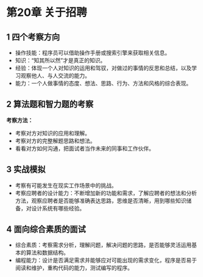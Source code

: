 # 第20章 关于招聘

## 1 四个考察方向

- 操作技能：程序员可以借助操作手册或搜索引擎来获取相关信息。
- 知识：“知其所以然”才是真正的知识。
- 经验：体现一个人对知识的运用和驾驭，对做过的事情的反思和总结，以及学习观察他人、与人交流的能力。
- 能力：一个人做事情的态度、想法、思路、行为、方法和风格的综合表现。

## 2 算法题和智力题的考察

**考察方法：**
- 考察对方对知识的应用和理解。
- 考察对方的完整解题思路和想法。
- 看看对方如何沟通，把面试者当作未来的同事和工作伙伴。

## 3 实战模拟

- 考察有可能发生在现实工作场景中的挑战。
- 考察应聘者的设计能力：不断增加新的功能和需求，了解应聘者的想法和分析方法，观察应聘者是否能够准确表达思路，思维是否清晰，用到哪些知识储备，对设计系统有哪些经验。

## 4 面向综合素质的面试

- 综合素质：考察需求分析，理解问题，解决问题的思路，是否能够灵活运用基本的算法和数据结构。
- 编程能力：设计是否满足需求并能够应对可能出现的需求变化，程序是否易于阅读和维护，重构代码的能力，测试编写的程序。

